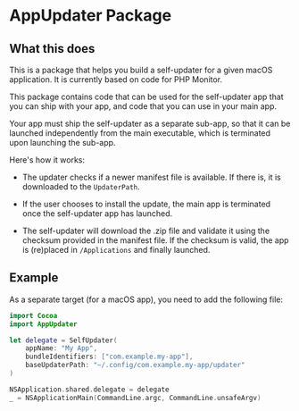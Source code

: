 # AppUpdater Package

## What this does

This is a package that helps you build a self-updater for a given macOS application. It is currently based on code for PHP Monitor.

This package contains code that can be used for the self-updater app that you can ship with your app, and code that you can use in your main app.

Your app must ship the self-updater as a separate sub-app, so that it can be launched independently from the main executable, which is terminated upon launching the sub-app.

Here's how it works:

- The updater checks if a newer manifest file is available. If there is, it is downloaded to the `UpdaterPath`.

- If the user chooses to install the update, the main app is terminated once the self-updater app has launched.

- The self-updater will download the .zip file and validate it using the checksum provided in the manifest file. If the checksum is valid, the app is (re)placed in `/Applications` and finally launched.

## Example

As a separate target (for a macOS app), you need to add the following file:

```swift
import Cocoa
import AppUpdater

let delegate = SelfUpdater(
    appName: "My App",
    bundleIdentifiers: ["com.example.my-app"],
    baseUpdaterPath: "~/.config/com.example.my-app/updater"
)

NSApplication.shared.delegate = delegate
_ = NSApplicationMain(CommandLine.argc, CommandLine.unsafeArgv)
```
